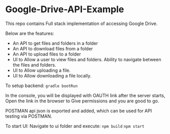 # Google-Drive-API-Example
This repo contains Full stack implementation of accessing Google Drive.

Below are the features: 

- An API to get files and folders in a folder
- An API to download files from a folder
- An API to upload files to a folder
- UI to Allow a user to view files and folders. Ability to navigate between the files and folders.	
- UI to Allow uploading a file. 
- UI to Allow downloading a file locally.

To setup backend:
`gradle bootRun`

In the console, you will be displayed with OAUTH link after the server starts, Open the link in the browser to Give permissions and you are good to go.

POSTMAN api json is exported and added, which can be used for API testing via POSTMAN.

To start UI:
Navigate to ui folder and execute:
`npm build`
`npm start`
